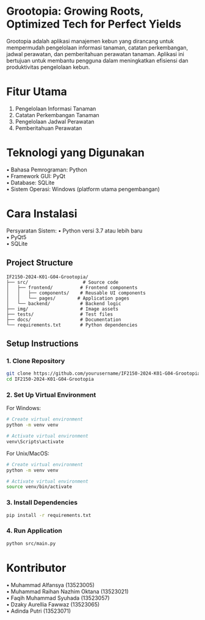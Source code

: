 # Grootopia: Growing Roots, Optimized Tech for Perfect Yields  

Grootopia adalah aplikasi manajemen kebun yang dirancang untuk mempermudah pengelolaan informasi tanaman, catatan perkembangan, jadwal perawatan, dan pemberitahuan perawatan tanaman. 
Aplikasi ini bertujuan untuk membantu pengguna dalam meningkatkan efisiensi dan produktivitas pengelolaan kebun.  

# Fitur Utama   
1. Pengelolaan Informasi Tanaman
2. Catatan Perkembangan Tanaman
3. Pengelolaan Jadwal Perawatan
4. Pemberitahuan Perawatan

# Teknologi yang Digunakan   
• Bahasa Pemrograman: Python  
• Framework GUI: PyQt  
• Database: SQLite  
• Sistem Operasi: Windows (platform utama pengembangan)  

# Cara Instalasi  
Persyaratan Sistem:
• Python versi 3.7 atau lebih baru  
• PyQt5  
• SQLite    



## Project Structure
```
IF2150-2024-K01-G04-Grootopia/
├── src/                    # Source code
│   ├── frontend/          # Frontend components
│   │   ├── components/    # Reusable UI components
│   │   └── pages/        # Application pages
│   └── backend/           # Backend logic
├── img/                   # Image assets
├── tests/                 # Test files
├── docs/                  # Documentation
└── requirements.txt       # Python dependencies
```


## Setup Instructions

### 1. Clone Repository
```bash
git clone https://github.com/yourusername/IF2150-2024-K01-G04-Grootopia.git
cd IF2150-2024-K01-G04-Grootopia
```

### 2. Set Up Virtual Environment
For Windows:
```bash
# Create virtual environment
python -m venv venv

# Activate virtual environment
venv\Scripts\activate
```

For Unix/MacOS:
```bash
# Create virtual environment
python -m venv venv

# Activate virtual environment
source venv/bin/activate
```

### 3. Install Dependencies
```bash
pip install -r requirements.txt
```

### 4. Run Application
```bash
python src/main.py
```





# Kontributor   
• Muhammad Alfansya (13523005)  
• Muhammad Raihan Nazhim Oktana (13523021)  
• Faqih Muhammad Syuhada (13523057)  
• Dzaky Aurellia Fawwaz (13523065)  
• Adinda Putri (13523071) 
